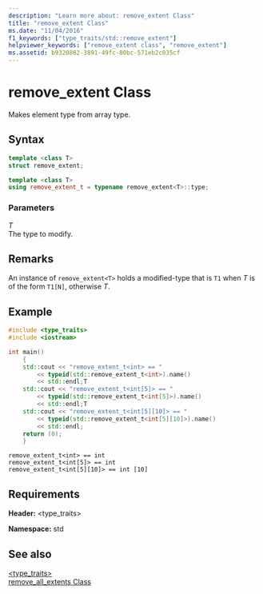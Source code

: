 ```yaml
---
description: "Learn more about: remove_extent Class"
title: "remove_extent Class"
ms.date: "11/04/2016"
f1_keywords: ["type_traits/std::remove_extent"]
helpviewer_keywords: ["remove_extent class", "remove_extent"]
ms.assetid: b9320862-3891-49fc-80bc-571eb2c035cf
---
```

# remove_extent Class

Makes element type from array type.

## Syntax

```cpp
template <class T>
struct remove_extent;

template <class T>
using remove_extent_t = typename remove_extent<T>::type;
```

### Parameters

*T*\
The type to modify.

## Remarks

An instance of `remove_extent<T>` holds a modified-type that is `T1` when *T* is of the form `T1[N]`, otherwise *T*.

## Example

```cpp
#include <type_traits>
#include <iostream>

int main()
    {
    std::cout << "remove_extent_t<int> == "
        << typeid(std::remove_extent_t<int>).name()
        << std::endl;T
    std::cout << "remove_extent_t<int[5]> == "
        << typeid(std::remove_extent_t<int[5]>).name()
        << std::endl;T
    std::cout << "remove_extent_t<int[5][10]> == "
        << typeid(std::remove_extent_t<int[5][10]>).name()
        << std::endl;
    return (0);
    }
```

```Output
remove_extent_t<int> == int
remove_extent_t<int[5]> == int
remove_extent_t<int[5][10]> == int [10]
```

## Requirements

**Header:** \<type_traits>

**Namespace:** std

## See also

[<type_traits>](../standard-library/type-traits.md)\
[remove_all_extents Class](../standard-library/remove-all-extents-class.md)

